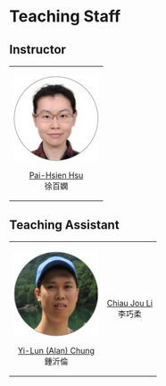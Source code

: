 Teaching Staff
============================
 
## Instructor

<table border='0' >
        <tr>
            <td style="text-align:center">

![PHHsu](/images/portrait-PHHsu.png)

<a href="http://phys.site.nthu.edu.tw/p/406-1335-107514,r3581.php?Lang=zh-tw">Pai-Hsien Hsu</a>
<br>
徐百嫻
</td>

<!-- <td style="text-align:center">

![SCHsu](/images/portrait-SCHsu.png)

<a href="http://faculty.washington.edu/schsu">Shih-Chieh Hsu</a>
<br>
徐士傑
</td> -->
</tr>
</table>


## Teaching Assistant

<table border='0' >
        <tr>
            <td style="text-align:center">

![YIChung](/images/portrait-Chung.png)

<a href="">Yi-Lun (Alan) Chung</a>
<br>
鍾沂倫
</td>
            
<td style="text-align:center">

<!-- ![CJLi](/images/portrait-Li.png) -->

<a href="">Chiau Jou Li</a>
<br>
李巧柔
</td>
</tr>
</table>
